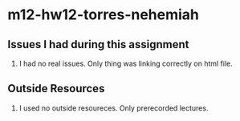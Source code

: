 # m12-hw12-torres-nehemiah

## Issues I had during this assignment
1. I had no real issues. Only thing was linking correctly on html file.

## Outside Resources
1. I used no outside resoureces. Only prerecorded lectures.
